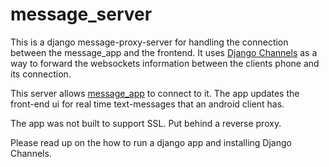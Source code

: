 # message_server

This is a django message-proxy-server for handling the connection between the message_app and the frontend. 
It uses [Django Channels](https://channels.readthedocs.io/en/stable/) as a way to forward the websockets information
between the clients phone and its connection.

This server allows [message_app](https://github.com/swrap/message_app) to connect to it. The app updates the front-end ui for real time text-messages that an android client has.

The app was not built to support SSL. Put behind a reverse proxy.

Please read up on the how to run a django app and installing Django Channels.
